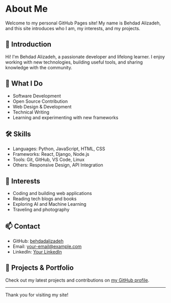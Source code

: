 # About Me

Welcome to my personal GitHub Pages site! My name is Behdad Alizadeh, and this site introduces who I am, my interests, and my projects.

## 👋 Introduction

Hi! I'm Behdad Alizadeh, a passionate developer and lifelong learner. I enjoy working with new technologies, building useful tools, and sharing knowledge with the community.

## 💼 What I Do

- Software Development
- Open Source Contribution
- Web Design & Development
- Technical Writing
- Learning and experimenting with new frameworks

## 🛠️ Skills

- Languages: Python, JavaScript, HTML, CSS
- Frameworks: React, Django, Node.js
- Tools: Git, GitHub, VS Code, Linux
- Others: Responsive Design, API Integration

## 🌱 Interests

- Coding and building web applications
- Reading tech blogs and books
- Exploring AI and Machine Learning
- Traveling and photography

## 📫 Contact

- GitHub: [behdadalizadeh](https://github.com/behdadalizadeh)
- Email: your-email@example.com
- LinkedIn: [Your LinkedIn](https://linkedin.com/in/yourprofile)

## 📝 Projects & Portfolio

Check out my latest projects and contributions on [my GitHub profile](https://github.com/behdadalizadeh).

---

Thank you for visiting my site!
